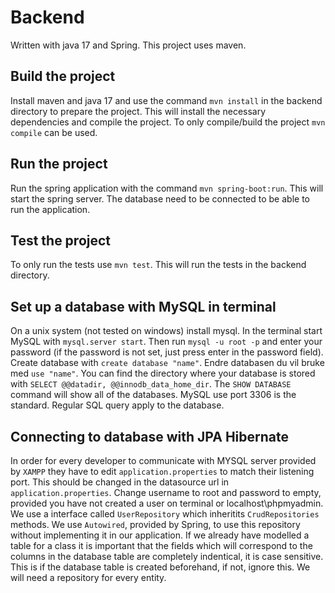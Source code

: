 # Backend

Written with java 17 and Spring. This project uses maven.

## Build the project
Install maven and java 17 and use the command `mvn install` in the backend directory to prepare the project. This will install the necessary dependencies and compile the project. To only compile/build the project `mvn compile` can be used.

## Run the project
Run the spring application with the command `mvn spring-boot:run`. This will start the spring server. The database need to be connected to be able to run the application.

## Test the project
To only run the tests use `mvn test`. This will run the tests in the backend directory.

## Set up a database with MySQL in terminal
On a unix system (not tested on windows) install mysql. In the terminal start MySQL with `mysql.server start`. Then run `mysql -u root -p` and enter your password (if the password is not set, just press enter in the password field). Create database with `create database "name"`. Endre databasen du vil bruke med `use "name"`. You can find the directory where your database is stored with `SELECT @@datadir, @@innodb_data_home_dir`. The `SHOW DATABASE` command will show all of the databases. MySQL use port 3306 is the standard. Regular SQL query apply to the database. 

## Connecting to database with JPA Hibernate
In order for every developer to communicate with MYSQL server provided by `XAMPP` they have to
edit `application.properties` to match their listening port. This should be changed in the datasource url in `application.properties`. Change username to root and password to empty, provided you have not created a user on terminal or localhost\phpmyadmin\. We use a interface called `UserRepository` which inheritits `CrudRepositories` methods. We use `Autowired`, provided by Spring, to use this repository without implementing it in our application. If we already have modelled a table for a class it is important that the fields which will correspond to the columns in the database table are completely indentical, it is case sensitive. This is if the database table is created beforehand, if not, ignore this. We will need a repository for every entity. 
